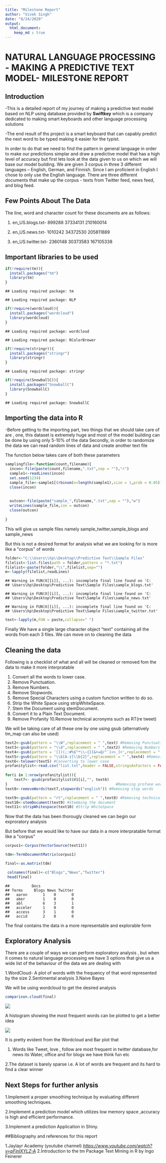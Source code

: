 ```yaml
---
title: "Milestone Report"
author: "Vivek Singh"
date: "8/24/2020"
output: 
  html_document:
    keep_md : true
---
```




# **NATURAL LANGUAGE PROCESSING - MAKING A PREDICTIVE TEXT MODEL- MILESTONE REPORT**

## **Introduction**

-This is a detailed report of my journey of making a predictive text model based on NLP using database
provided
by **Swiftkey** which is a company dedicated to making smart keyboards and other language processing
solutions

-The end result of ths project is a smart keyboard that can capably predict the next word to be typed making 
it easier for the typist.

In order to do that we need to find the pattern in general language in order to make our predictions simplar 
and draw a predictive model that has a high level of accuracy but first lets look at the data given to us on
which we will base our model building.  We are given 3 corpus in three 3 different languages – English,
German, and Finnish. Since I am proficient in English I chose to only use the English language. There are
three different documents that make up the corpus - texts from Twitter feed, news feed, and blog feed.

## **Few Points About The Data**

The line, word and character count for these documents are as follows:

1. en_US.blogs.txt- 899288 37334131 210160014

2. en_US.news.txt- 1010242 34372530 205811889

3. en_US.twitter.txt- 2360148 30373583 167105338

## **Important libraries to be used**

```r
if(!require(tm)){
  install.packages("tm")
  library(tm)
}
```

```
## Loading required package: tm
```

```
## Loading required package: NLP
```

```r
if(!require(wordcloud)){
  install.packages("wordcloud")
  library(wordcloud)
}
```

```
## Loading required package: wordcloud
```

```
## Loading required package: RColorBrewer
```

```r
if(!require(stringr)){
  install.packages("stringr")
  library(stringr)
}
```

```
## Loading required package: stringr
```

```r
if(!require(SnowballC)){
  install.packages("SnowballC")
  library(SnowballC)
}
```

```
## Loading required package: SnowballC
```


## **Importing the data into R**

-Before getting to the importing part, two things that we should take care of are , one, this dataset is
extremely huge and most of the model building can be done by using only 5-10% of the data 
Secondly, in order to randomize the data we can read random lines of data and create another text file

The function below takes care of both these parameters


```r
samplingfile<-function(count,filename){
  incon<-file(paste(count,filename,".txt",sep = ""),"r")
  sample1<-readLines(incon)
  set.seed(1234)
  sample_file<-sample1[(rbinom(n=length(sample1),size = 1,prob = 0.05))==1]
  close(incon)
  
  
  outcon<-file(paste("sample_",filename,".txt",sep = ""),"w")
  writeLines(sample_file,con = outcon)
  close(outcon)
  
}
```


This will give us sample files namely sample_twitter,sample_blogs and sample_news

But this is not a desired format for analysis what we are looking for is more like a "corpus" of words 


```r
folder<-"C:\\Users\\hp\\Desktop\\Predictive Text\\Sample Files" 
filelist<-list.files(path = folder,pattern = "*.txt")
filelist<-paste(folder,"\\",filelist,sep="")
m<-lapply(filelist,readLines)
```

```
## Warning in FUN(X[[i]], ...): incomplete final line found on 'C:
## \Users\hp\Desktop\Predictive Text\Sample Files\sample_blogs.txt'
```

```
## Warning in FUN(X[[i]], ...): incomplete final line found on 'C:
## \Users\hp\Desktop\Predictive Text\Sample Files\sample_news.txt'
```

```
## Warning in FUN(X[[i]], ...): incomplete final line found on 'C:
## \Users\hp\Desktop\Predictive Text\Sample Files\sample_twitter.txt'
```

```r
text<-lapply(m,FUN = paste,collapse=" ")
```

Finally We have a single large character object "text" containing all the words from each 3 files. We can
move on to cleaning the data

## **Cleaning the data**

Following is a checklist of what and all will be cleaned or removed fom the data to make it more
interpratable 

1. Convert all the words to lower case.
2. Remove Punctuation.
3. Remove Numbers.
4. Remove Stopwords.
5. Remove Special Characters using a custom function written to do so.
6. Strip the White Space using stripWhiteSpace.
7. Stem the Document using stemDocument.
8. Convert it to a Plain Text Document.
9. Remove Profanity
10.Remove technical acronyms such as RT(re tweet)

We will be taking care of all these one by one using gsub (alternatively tm_map can also be used)


```r
text2<-gsub(pattern = "\\W",replacement = " ",text) #Removing Punctuations
text3<-gsub(pattern = "\\d",replacement = " ",text2) #Removing Numbers
text4<-gsub(pattern = '[])(;:#%$^*\\~{}[&+=@/"`|<>_]+',replacement = " ",text3) #Removing special characters
text5<-gsub(pattern = "\\b[A-z]\\b{2}",replacement = " ",text4) #Removin single stranded words such as s,a
text6<-tolower(text5) #Converting to lower case
profanitylist<-read.csv("list.txt",header = FALSE,stringsAsFactors = FALSE) #A list of words that can be
                                                                            #considered profane
for(i in 1:nrow(profanitylist)){
    text7<- gsub(profanitylist$V1[i],"", text6)
}                                                 #Removing profane words
text8<-removeWords(text7,stopwords("english")) #Removing stop words

text9<-gsub(pattern = "rt",replacement = " ",text8) #Removing technical acronyms
text10<-stemDocument(text9) #Stemming the document
text11<-stripWhitespace(text10) #Strip WhiteSpace
```


Now that the data has been thorougly cleaned we can begin our exproratory analysis

But before that we would like to have our data in a more interpratable format like a "corpus"


```r
corpus1<-Corpus(VectorSource(text11))

tdm<-TermDocumentMatrix(corpus1)

final<-as.matrix(tdm)

 colnames(final)<-c("Blogs","News","Twitter")
 head(final)
```

```
##          Docs
## Terms     Blogs News Twitter
##   aaron       1    0       0
##   aber        1    0       0
##   abl         6    3       1
##   acceler     1    0       0
##   access      3    1       0
##   accid       2    0       0
```


The final contains the data in a more representable and explorable form

## **Exploratory Analysis**
There are a couple of ways we can perform exploratory analysis , but when it comes to natural language
processing we have 3 options that give us a wide list of the behaviour of the data we are dealing with

1.WordCloud- A plot of words with the frequency of that word represented by the size
2.Sentimental analysis
3.Naive Bayes

We will be using wordcloud to get the desired analysis


```r
comparison.cloud(final)
```

![](index_files/figure-html/unnamed-chunk-6-1.png)<!-- -->

A histogram showing the most frequent words can be plotted to get a better idea 

![](index_files/figure-html/unnamed-chunk-7-1.png)<!-- -->

It is pretty evident from the Wordcloud and Bar plot that

1. Words like Tweet, love , follow are most frequent in twitter database,for news its Water, office 
and for blogs we have think fun etc

2.The dataset is barely sparse i.e. A lot of words are frequent and its hard to find a clear winner


## **Next Steps for further anlysis**
1.Implement a proper smoothing technique by evaluating different smoothing techniques.

2.Implement a prediction model which utilizes low memory space ,accuracy is high and efficient performance.

3.Implement a prediction Application in Shiny.

##Bibliography and references for this report

1.Jaylayr Academy (youtube channel) *https://www.youtube.com/watch?v=pFinlXYLZ-A*
2.Introduction to the tm Package Text Mining in R by Ingo Feinerer

